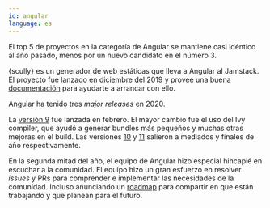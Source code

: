 ```yaml
---
id: angular  
language: es
---
```


El top 5 de proyectos en la categoría de Angular se mantiene casi idéntico al año pasado, menos por un nuevo candidato en el número 3.

{scully} es un generador de web estáticas que lleva a Angular al Jamstack. El proyecto fue lanzado en diciembre del 2019 y proveé una buena [documentación](https://scully.io/docs/learn/overview/) para ayudarte a arrancar con ello.

Angular ha tenido tres *major releases* en 2020.

La [versión 9](https://blog.angular.io/version-9-of-angular-now-available-project-ivy-has-arrived-23c97b63cfa3) fue lanzada en febrero. El mayor cambio fue el uso del Ivy compiler, que ayudó a generar bundles más pequeños y muchas otras mejoras en el build. Las versiones [10](https://blog.angular.io/version-10-of-angular-now-available-78960babd41) y [11](https://blog.angular.io/version-11-of-angular-now-available-74721b7952f7) salieron a mediados y finales de año respectivamente.

En la segunda mitad del año, el equipo de Angular hizo especial hincapié en escuchar a la comunidad. El equipo hizo un gran esfuerzo en resolver *issues* y PRs para comprender e implementar las necesidades de la comunidad. Incluso anunciando un [roadmap](https://angular.io/guide/roadmap) para compartir en que están trabajando y que planean para el futuro.